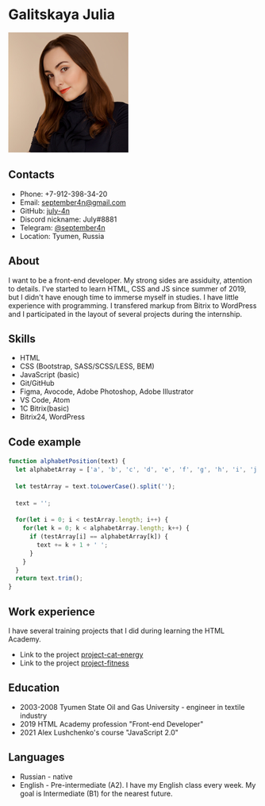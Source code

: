 # Galitskaya Julia

![photo of Galitskaya Julia](assets/img/avatar.jpg)

## Contacts
* Phone: +7-912-398-34-20
* Email: [september4n@gmail.com](mailto:september4n@gmail.com)
* GitHub: [july-4n](https://github.com/july-4n)
* Discord nickname: July#8881
* Telegram: [@september4n](http://t-do.ru/september4n)
* Location: Tyumen, Russia

## About
I want to be a front-end developer. My strong sides are assiduity, attention to details. I've started to learn HTML, CSS and JS since summer of 2019, but I didn't have enough time to immerse myself in studies. I have little experience with programming. I transfered markup from Bitrix to WordPress and I participated in the layout of several projects during the internship.

## Skills
* HTML
* CSS (Bootstrap, SASS/SCSS/LESS, BEM)
* JavaScript (basic)
* Git/GitHub
* Figma, Avocode, Adobe Photoshop, Adobe Illustrator
* VS Code, Atom
* 1C Bitrix(basic)
* Bitrix24, WordPress

## Code example
```javascript
function alphabetPosition(text) {
  let alphabetArray = ['a', 'b', 'c', 'd', 'e', 'f', 'g', 'h', 'i', 'j', 'k', 'l', 'm', 'n', 'o', 'p', 'q', 'r', 's', 't', 'u', 'v', 'w', 'x', 'y', 'z'];

  let testArray = text.toLowerCase().split('');

  text = '';

  for(let i = 0; i < testArray.length; i++) {
    for(let k = 0; k < alphabetArray.length; k++) {
      if (testArray[i] == alphabetArray[k]) {
        text += k + 1 + ' ';
      }
    }
  }
  return text.trim();
}
```
## Work experience
I have several training projects that I did during learning the HTML Academy.
* Link to the project [project-cat-energy](https://july-4n.github.io/cat-energy/)
* Link to the project [project-fitness](https://july-4n.github.io/fitness/)

## Education
* 2003-2008 Tyumen State Oil and Gas University - engineer in&nbsp;textile industry
* 2019 HTML Academy profession "Front-end Developer"
* 2021 Alex Lushchenko's course "JavaScript 2.0"


## Languages
* Russian - native
* English - Pre-intermediate (A2). I have my English class every week. My goal is Intermediate (B1) for the nearest future.
